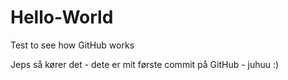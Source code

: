# Hello-World
Test to see how GitHub works

Jeps så kører det - dete er mit første commit på GitHub - juhuu :)
